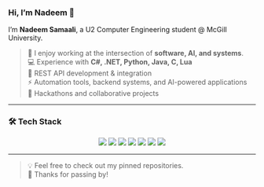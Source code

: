 ### Hi, I’m Nadeem 👋

I’m **Nadeem Samaali**, a U2 Computer Engineering student @ McGill University.  

> 🎯 I enjoy working at the intersection of **software, AI, and systems**.  
> 💻 Experience with **C#, .NET, Python, Java, C, Lua**  
> 🔗 REST API development & integration  
> ⚡ Automation tools, backend systems, and AI-powered applications  
> 🤝 Hackathons and collaborative projects  

---

### 🛠 Tech Stack
<p align="center">
  <img src="https://img.shields.io/badge/python-3670A0?style=for-the-badge&logo=python&logoColor=ffdd54"/>
  <img src="https://img.shields.io/badge/c-%2300599C.svg?style=for-the-badge&logo=c&logoColor=white"/>
  <img src="https://img.shields.io/badge/c%23-%23239120.svg?style=for-the-badge&logo=c-sharp&logoColor=white"/>
  <img src="https://img.shields.io/badge/.NET-512BD4.svg?style=for-the-badge&logo=dotnet&logoColor=white"/>
  <img src="https://img.shields.io/badge/java-%23ED8B00.svg?style=for-the-badge&logo=openjdk&logoColor=white"/>
  <img src="https://img.shields.io/badge/Lua-%232C2D72.svg?style=for-the-badge&logo=lua&logoColor=white"/>
  <img src="https://img.shields.io/badge/git-%23F05033.svg?style=for-the-badge&logo=git&logoColor=white"/>
</p>

---

> 💡 Feel free to check out my pinned repositories.  
> 🙏 Thanks for passing by!

